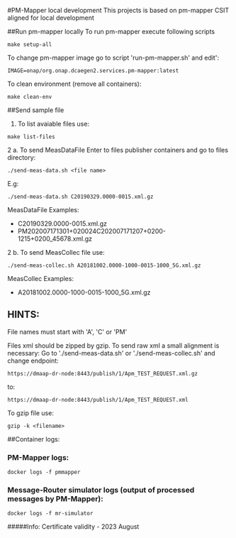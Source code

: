 #PM-Mapper local development
This projects is based on pm-mapper CSIT aligned for local development

##Run pm-mapper locally
To run pm-mapper execute following scripts 
```
make setup-all
```
To change pm-mapper image go to script 'run-pm-mapper.sh' and edit': 
```
IMAGE=onap/org.onap.dcaegen2.services.pm-mapper:latest
```

To clean environment (remove all containers):
```
make clean-env
```

##Send sample file

1. To list avaiable files use:
```
make list-files
```

2 a. To send MeasDataFile Enter to files publisher containers and go to files directory: 
```
./send-meas-data.sh <file name>
```
E.g:
```
./send-meas-data.sh C20190329.0000-0015.xml.gz
```
MeasDataFile Examples:

- C20190329.0000-0015.xml.gz
- PM202007171301+020024C202007171207+0200-1215+0200_45678.xml.gz

2 b. To send MeasCollec file use:  
```
./send-meas-collec.sh A20181002.0000-1000-0015-1000_5G.xml.gz
```

MeasCollec Examples:

- A20181002.0000-1000-0015-1000_5G.xml.gz

## HINTS:
File names must start with 'A', 'C' or 'PM'

Files xml should be zipped by gzip. To send raw xml a small alignment is necessary:
Go to './send-meas-data.sh' or './send-meas-collec.sh' and change endpoint:
```
https://dmaap-dr-node:8443/publish/1/Apm_TEST_REQUEST.xml.gz
```
to:
```
https://dmaap-dr-node:8443/publish/1/Apm_TEST_REQUEST.xml
```

To gzip file use:
```
gzip -k <filename>
```

##Container logs:

### PM-Mapper logs:
```
docker logs -f pmmapper
```

### Message-Router simulator logs (output of processed messages by PM-Mapper):
```
docker logs -f mr-simulator
```


#####Info:
Certificate validity - 2023 August
